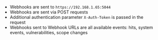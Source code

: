 * Webhooks are sent to `https://192.168.1.65:5044`
* Webhooks are sent via POST requests
* Additional authentication parameter `X-Auth-Token` is passed in the request
* Webhooks sent to Webhook URLs are all available events: hits, system events, vulnerabilities, scope changes
